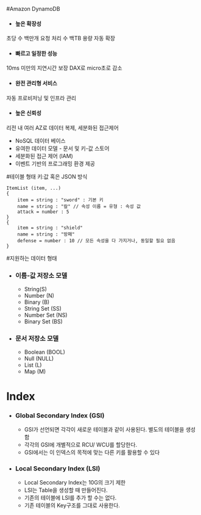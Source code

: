 #Amazon DynamoDB

- #### 높은 확장성
초당 수 백만개 요청 처리
수 백TB 용량 자동 확장

- #### 빠르고 일정한 성능
10ms 미만의 지연시간 보장
DAX로 micro초로 감소

- #### 완전 관리형 서비스
자동 프로비저닝 및 인프라 관리

- #### 높은 신뢰성
리전 내 여러 AZ로 데이터 복제, 세분화된 접근제어

- NoSQL 데이터 베이스
- 유여한 데이터 모델 - 문서 및 키-값 스토어
- 세분화된 접근 제어 (IAM)
- 이벤트 기반의 프로그래밍 환경 제공

#테이블 형태
키:값 혹은 JSON 방식

```
ItemList (item, ...)
{
    item = string : "sword" : 기본 키
    name = string : "칼" // 속성 이름 = 유형 : 속성 값
    attack = number : 5
}
{
    item = string : "shield"
    name = string : "방패"
    defense = number : 10 // 모든 속성을 다 가지거나, 동일할 필요 없음
}
```

#지원하는 데이터 형태
- ### 이름-값 저장소 모델
  - String(S)
  - Number (N)
  - Binary (B)
  - String Set (SS)
  - Number Set (NS)
  - Binary Set (BS)
- ### 문서 저장소 모델
  - Boolean (BOOL)
  - Null (NULL)
  - List (L)
  - Map (M)

# Index
- ### Global Secondary Index (GSI)
  - GSI가 선언되면 각각이 새로운 테이블과 같이 사용된다.
  별도의 테이블을 생성함
  - 각각의 GSI에 개별적으로 RCU/ WCU를 할당한다.
  - GSI에서는 이 인덱스의 목적에 맞는 다른 키를 활용할 수 있다
- ### Local Secondary Index (LSI)
  - Local Secondary Index는 10G의 크기 제한
  - LSI는 Table을 생성할 때 만들어진다.
  - 기존의 테이블에 LSI를 추가 할 수는 없다.
  - 기존 테이블의 Key구조를 그대로 사용한다.



